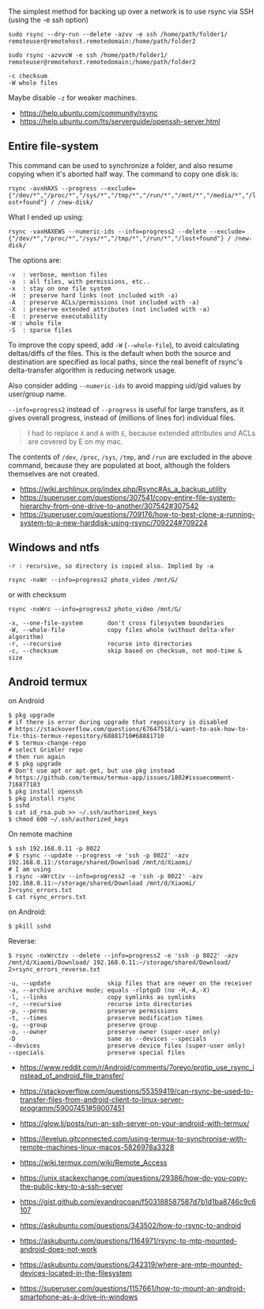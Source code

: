 The simplest method for backing up over a network is to use rsync via SSH (using the -e ssh option)

`sudo rsync --dry-run --delete -azvv -e ssh /home/path/folder1/ remoteuser@remotehost.remotedomain:/home/path/folder2`

`sudo rsync -azvvcW -e ssh /home/path/folder1/ remoteuser@remotehost.remotedomain:/home/path/folder2`

```
-c checksum
-W whole files
```

Maybe disable `-z` for weaker machines.

- https://help.ubuntu.com/community/rsync
- https://help.ubuntu.com/lts/serverguide/openssh-server.html

## Entire file-system

This command can be used to synchronize a folder, and also resume copying when it's aborted half way. The command to copy one disk is:

`rsync -avxHAXS --progress --exclude={"/dev/*","/proc/*","/sys/*","/tmp/*","/run/*","/mnt/*","/media/*","/lost+found"} / /new-disk/`

What I ended up using:

`rsync -vaxHAXEWS --numeric-ids --info=progress2 --delete --exclude={"/dev/*","/proc/*","/sys/*","/tmp/*","/run/*","/lost+found"} / /new-disk/`

The options are:

```
-v  : verbose, mention files
-a  : all files, with permissions, etc..
-x  : stay on one file system
-H  : preserve hard links (not included with -a)
-A  : preserve ACLs/permissions (not included with -a)
-X  : preserve extended attributes (not included with -a)
-E  : preserve executability
-W : whole file
-S  : sparse files
```

To improve the copy speed, add `-W` (`--whole-file`), to avoid calculating deltas/diffs of the files. This is the default when both the source and destination are specified as local paths, since the real benefit of rsync's delta-transfer algorithm is reducing network usage.

Also consider adding `--numeric-ids` to avoid mapping uid/gid values by user/group name.

`--info=progress2` instead of `--progress` is useful for large transfers, as it gives overall progress, instead of (millions of lines for) individual files.

> I had to replace `X` and `A` with `E`, because extended attributes and ACLs are covered by E on my mac.

The contents of `/dev`, `/proc`, `/sys`, `/tmp`, and `/run` are excluded in the above command, because they are populated at boot, although the folders themselves are not created.

- https://wiki.archlinux.org/index.php/Rsync#As_a_backup_utility
- https://superuser.com/questions/307541/copy-entire-file-system-hierarchy-from-one-drive-to-another/307542#307542
- https://superuser.com/questions/709176/how-to-best-clone-a-running-system-to-a-new-harddisk-using-rsync/709224#709224

## Windows and ntfs

```
-r : recursive, so directory is copied also. Implied by -a
```

`rsync -nxWr --info=progress2 photo_video /mnt/G/`

or with checksum

`rsync -nxWrc --info=progress2 photo_video /mnt/G/`

```
-x, --one-file-system       don't cross filesystem boundaries
-W, --whole-file            copy files whole (without delta-xfer algorithm)
-r, --recursive             recurse into directories
-c, --checksum              skip based on checksum, not mod-time & size
```

## Android termux

on Android

```
$ pkg upgrade
# if there is error during upgrade that repository is disabled
# https://stackoverflow.com/questions/67647518/i-want-to-ask-how-to-fix-this-termux-repository/68881710#68881710
# $ termux-change-repo
# select Grimler repo
# then run again
# $ pkg upgrade
# Don't use apt or apt-get, but use pkg instead
# https://github.com/termux/termux-app/issues/1802#issuecomment-716877183
$ pkg install openssh
$ pkg install rsync
$ sshd
$ cat id_rsa.pub >> ~/.ssh/authorized_keys
$ chmod 600 ~/.ssh/authorized_keys
```

On remote machine

```
$ ssh 192.168.0.11 -p 8022
# $ rsync --update --progress -e 'ssh -p 8022' -azv 192.168.0.11:/storage/shared/Download /mnt/d/Xiaomi/
# I am using
$ rsync -xWrctzv --info=progress2 -e 'ssh -p 8022' -azv 192.168.0.11:~/storage/shared/Download /mnt/d/Xiaomi/ 2>rsync_errors.txt
$ cat rsync_errors.txt
```

on Android:

```
$ pkill sshd
```

Reverse:

```
$ rsync -nxWrctzv --delete --info=progress2 -e 'ssh -p 8022' -azv /mnt/d/Xiaomi/Download/ 192.168.0.11:~/storage/shared/Download/ 2>rsync_errors_reverse.txt
```

```
-u, --update                skip files that are newer on the receiver
-a, --archive archive mode; equals -rlptgoD (no -H,-A,-X)
-l, --links                 copy symlinks as symlinks
-r, --recursive             recurse into directories
-p, --perms                 preserve permissions
-t, --times                 preserve modification times
-g, --group                 preserve group
-o, --owner                 preserve owner (super-user only)
-D                          same as --devices --specials
--devices                   preserve device files (super-user only)
--specials                  preserve special files
```

- https://www.reddit.com/r/Android/comments/7oreyo/protip_use_rsync_instead_of_android_file_transfer/
- https://stackoverflow.com/questions/55359419/can-rsync-be-used-to-transfer-files-from-android-client-to-linux-server-programm/59007451#59007451
- https://glow.li/posts/run-an-ssh-server-on-your-android-with-termux/
- https://levelup.gitconnected.com/using-termux-to-synchronise-with-remote-machines-linux-macos-5826978a3328
- https://wiki.termux.com/wiki/Remote_Access
- https://unix.stackexchange.com/questions/29386/how-do-you-copy-the-public-key-to-a-ssh-server

- https://gist.github.com/evandrocoan/f503188587587d7b1d1ba8746c9c6107
- https://askubuntu.com/questions/343502/how-to-rsync-to-android
- https://askubuntu.com/questions/1164971/rsync-to-mtp-mounted-android-does-not-work
- https://askubuntu.com/questions/342319/where-are-mtp-mounted-devices-located-in-the-filesystem
- https://superuser.com/questions/1157661/how-to-mount-an-android-smartphone-as-a-drive-in-windows
